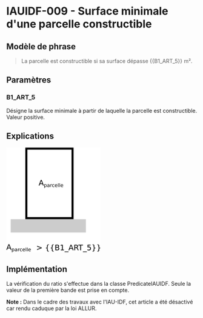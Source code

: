 # IAUIDF-009 - Surface minimale d'une parcelle constructible

## Modèle de phrase

> La parcelle est constructible si sa surface dépasse {{B1_ART_5}} m².

## Paramètres

### B1_ART_5

Désigne la surface minimale à partir de laquelle la parcelle est constructible. Valeur positive.

## Explications

![Image montrant la contrainte surface minimale d'une parcelle](img/IAUIDF/IAUIDF-009.png)

## Implémentation

La vérification du ratio s'effectue dans la classe PredicateIAUIDF. Seule la valeur de la première bande est prise en compte.

**Note :** Dans le cadre des travaux avec l'IAU-IDF, cet article a été désactivé car rendu caduque par la loi ALLUR.
